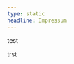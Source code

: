 ```yaml
---
type: static
headline: Impressum
---
```

test

<divider-box background={yellow} hasPattern={true}></divider-box>

trst
